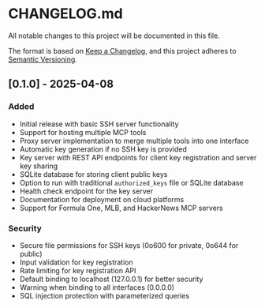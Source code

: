 # CHANGELOG.md

All notable changes to this project will be documented in this file.

The format is based on [Keep a Changelog](https://keepachangelog.com/en/1.1.0/),
and this project adheres to [Semantic Versioning](https://semver.org/spec/v2.0.0.html).

## [0.1.0] - 2025-04-08

### Added
- Initial release with basic SSH server functionality
- Support for hosting multiple MCP tools
- Proxy server implementation to merge multiple tools into one interface
- Automatic key generation if no SSH key is provided
- Key server with REST API endpoints for client key registration and server key sharing
- SQLite database for storing client public keys
- Option to run with traditional `authorized_keys` file or SQLite database
- Health check endpoint for the key server
- Documentation for deployment on cloud platforms
- Support for Formula One, MLB, and HackerNews MCP servers

### Security
- Secure file permissions for SSH keys (0o600 for private, 0o644 for public)
- Input validation for key registration
- Rate limiting for key registration API
- Default binding to localhost (127.0.0.1) for better security
- Warning when binding to all interfaces (0.0.0.0)
- SQL injection protection with parameterized queries
